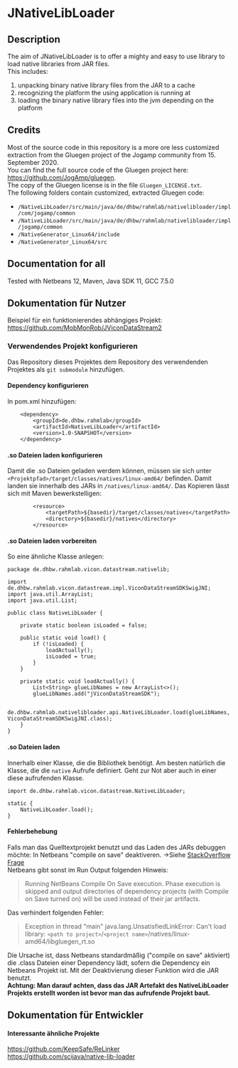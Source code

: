 # JNativeLibLoader
## Description
The aim of JNativeLibLoader is to offer a mighty and easy to use library to load native libraries from JAR files. \
This includes:
1. unpacking binary native library files from the JAR to a cache
2. recognizing the platform the using application is running at
3. loading the binary native library files into the jvm depending on the platform

## Credits
Most of the source code in this repository is a more ore less customized extraction from the Gluegen project of the Jogamp community from 15. September 2020. \
You can find the full source code of the Gluegen project here: https://github.com/JogAmp/gluegen. \
The copy of the Gluegen license is in the file `Gluegen_LICENSE.txt`. \
The following folders contain customized, extracted Gluegen code:
* `/NativeLibLoader/src/main/java/de/dhbw/rahmlab/nativelibloader/impl/com/jogamp/common`
* `/NativeLibLoader/src/main/java/de/dhbw/rahmlab/nativelibloader/impl/jogamp/common`
* `/NativeGenerator_Linux64/include`
* `/NativeGenerator_Linux64/src`

## Documentation for all
Tested with Netbeans 12, Maven, Java SDK 11, GCC 7.5.0

## Dokumentation für Nutzer
Beispiel für ein funktionierendes abhängiges Projekt: https://github.com/MobMonRob/JViconDataStream2

### Verwendendes Projekt konfigurieren
Das Repository dieses Projektes dem Repository des verwendenden Projektes als `git submodule` hinzufügen.

#### Dependency konfigurieren
In pom.xml hinzufügen:

        <dependency>
            <groupId>de.dhbw.rahmlab</groupId>
            <artifactId>NativeLibLoader</artifactId>
            <version>1.0-SNAPSHOT</version>
        </dependency>

#### .so Dateien laden konfigurieren
Damit die .so Dateien geladen werdem können, müssen sie sich unter `<Projektpfad>/target/classes/natives/linux-amd64/` befinden. Damit landen sie innerhalb des JARs in `/natives/linux-amd64/`. Das Kopieren lässt sich mit Maven bewerkstelligen:

            <resource>
                <targetPath>${basedir}/target/classes/natives</targetPath>
                <directory>${basedir}/natives</directory>
            </resource>


#### .so Dateien laden vorbereiten
So eine ähnliche Klasse anlegen:

    package de.dhbw.rahmlab.vicon.datastream.nativelib;
    
    import de.dhbw.rahmlab.vicon.datastream.impl.ViconDataStreamSDKSwigJNI;
    import java.util.ArrayList;
    import java.util.List;
    
    public class NativeLibLoader {
    
        private static boolean isLoaded = false;
    
        public static void load() {
            if (!isLoaded) {
                loadActually();
                isLoaded = true;
            }
        }
    
        private static void loadActually() {
            List<String> glueLibNames = new ArrayList<>();
            glueLibNames.add("jViconDataStreamSDK");
    
            de.dhbw.rahmlab.nativelibloader.api.NativeLibLoader.load(glueLibNames, ViconDataStreamSDKSwigJNI.class);
        }
    }

#### .so Dateien laden
Innerhalb einer Klasse, die die Bibliothek benötigt. Am besten natürlich die Klasse, die die `native` Aufrufe definiert. Geht zur Not aber auch in einer diese aufrufenden Klasse.

	import de.dhbw.rahmlab.vicon.datastream.NativeLibLoader;
	
	static {
		NativeLibLoader.load();
	}

#### Fehlerbehebung
Falls man das Quelltextprojekt benutzt und das Laden des JARs debuggen möchte:
In Netbeans "compile on save" deaktiveren. ->Siehe [StackOverflow Frage](https://web.archive.org/web/20201113173334/https://stackoverflow.com/questions/1304149/disabling-automatic-build-in-netbeans/1313691#1313691) \
Netbeans gibt sonst im Run Output folgenden Hinweis:
> Running NetBeans Compile On Save execution. Phase execution is skipped
> and output directories of dependency projects (with Compile on Save
> turned on) will be used instead of their jar artifacts.

Das verhindert folgenden Fehler:

> Exception in thread "main" java.lang.UnsatisfiedLinkError: Can't load
> library:
> `<path to project>`/`<project name>`/natives/linux-amd64/libgluegen_rt.so

Die Ursache ist, dass Netbeans standardmäßig ("compile on save" aktiviert) die .class Dateien einer Dependency lädt, sofern die Dependency ein Netbeans Projekt ist. Mit der Deaktivierung dieser Funktion wird die JAR benutzt. \
**Achtung: Man darauf achten, dass das JAR Artefakt des NativeLibLoader Projekts erstellt worden ist bevor man das aufrufende Projekt baut.**

## Dokumentation für Entwickler
#### Interessante ähnliche Projekte
https://github.com/KeepSafe/ReLinker \
https://github.com/scijava/native-lib-loader

